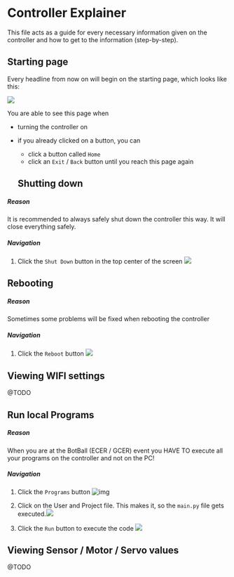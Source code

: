 # Controller Explainer

This file acts as a guide for every necessary information given on the controller and how to get to the information (step-by-step).

## Starting page

Every headline from now on will begin on the starting page, which looks like this:

![](C:\Joel_K\Schule\BotBall\BotBall_Library\doc\img\controller_starting_page.jpg)

You are able to see this page when 

- turning the controller on

- if you already clicked on a button, you can

  - click a button called `Home` 
  - click an `Exit` / `Back` button until you reach this page again

  
  
  ## Shutting down

##### Reason

It is recommended to always safely shut down the controller this way. It will close everything safely.

##### Navigation

1. Click the `Shut Down` button in the top center of the screen ![](./img/shut_down_page.png)



  ## Rebooting



##### Reason

Sometimes some problems will be fixed when rebooting the controller

##### Navigation

1. Click the `Reboot` button ![](./img/reboot_page.png)



## Viewing WIFI settings

@TODO



## Run local Programs

##### Reason

When you are at the BotBall (ECER / GCER) event you HAVE TO execute all your programs on the controller and not on the PC!

##### Navigation

1. Click the `Programs` button ![img](./img/programs_page.png)

2. Click on the User and Project file. This makes it, so the `main.py` file gets executed.![](./img/programs_user_page.png)

3. Click the `Run` button to execute the code ![](./img/programs_run_page.png)



## Viewing Sensor / Motor / Servo values

@TODO

